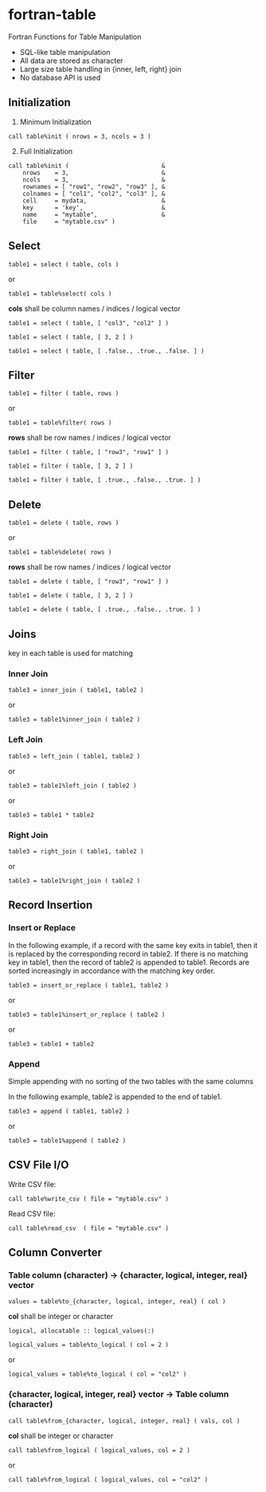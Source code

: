 # fortran-table

Fortran Functions for Table Manipulation

- SQL-like table manipulation
- All data are stored as character
- Large size table handling in {inner, left, right} join
- No database API is used

## Initialization

1. Minimum Initialization

```
call table%init ( nrows = 3, ncols = 3 )
```

2. Full Initialization

```
call table%init (                          &
    nrows    = 3,                          &
    ncols    = 3,                          &
    rownames = [ "row1", "row2", "row3" ], &
    colnames = [ "col1", "col2", "col3" ], &
    cell     = mydata,                     &
    key      = 'key',                      &
    name     = "mytable",                  &
    file     = "mytable.csv" )
```

## Select

```
table1 = select ( table, cols ) 
```
or
```
table1 = table%select( cols ) 
```

**cols** shall be column names / indices / logical vector 

```
table1 = select ( table, [ "col3", "col2" ] )
```

```
table1 = select ( table, [ 3, 2 ] ) 
```

```
table1 = select ( table, [ .false., .true., .false. ] ) 
```

## Filter

```
table1 = filter ( table, rows ) 
```
or
```
table1 = table%filter( rows ) 
```

**rows** shall be row names / indices / logical vector 

```
table1 = filter ( table, [ "row3", "row1" ] )
```

```
table1 = filter ( table, [ 3, 2 ] )
```

```
table1 = filter ( table, [ .true., .false., .true. ] )
```

## Delete

```
table1 = delete ( table, rows ) 
```
or
```
table1 = table%delete( rows ) 
```

**rows** shall be row names / indices / logical vector 

```
table1 = delete ( table, [ "row3", "row1" ] )
```

```
table1 = delete ( table, [ 3, 2 ] )
```

```
table1 = delete ( table, [ .true., .false., .true. ] )
```

## Joins

key in each table is used for matching

### Inner Join

```
table3 = inner_join ( table1, table2 )
```
or
```
table3 = table1%inner_join ( table2 )
```

### Left Join

```
table3 = left_join ( table1, table2 )
```
or
```
table3 = table1%left_join ( table2 )
```
or
```
table3 = table1 * table2
```

### Right Join

```
table3 = right_join ( table1, table2 )
```
or
```
table3 = table1%right_join ( table2 )
```

## Record Insertion

### Insert or Replace

In the following example, 
if a record with the same key exits in table1, then it is replaced by the corresponding record in table2.
If there is no matching key in table1, then the record of table2 is appended to table1.
Records are sorted increasingly in accordance with the matching key order.

```
table3 = insert_or_replace ( table1, table2 )
```
or
```
table3 = table1%insert_or_replace ( table2 )
```
or
```
table3 = table1 + table2
```

### Append

Simple appending with no sorting of the two tables with the same columns

In the following example, table2 is appended to the end of table1.

```
table3 = append ( table1, table2 )
```
or
```
table3 = table1%append ( table2 )
```

## CSV File I/O

Write CSV file:

```
call table%write_csv ( file = "mytable.csv" )
```

Read CSV file:

```
call table%read_csv  ( file = "mytable.csv" )
```

## Column Converter

### Table column (character) -> {character, logical, integer, real} vector

```
values = table%to_{character, logical, integer, real} ( col )
```

**col** shall be integer or character

```
logical, allocatable :: logical_values(:)

logical_values = table%to_logical ( col = 2 )

```
or
```
logical_values = table%to_logical ( col = "col2" )
```

### {character, logical, integer, real} vector -> Table column (character)

```
call table%from_{character, logical, integer, real} ( vals, col )
```

**col** shall be integer or character

```
call table%from_logical ( logical_values, col = 2 )
```
or
```
call table%from_logical ( logical_values, col = "col2" )
```
